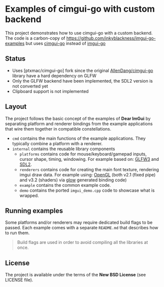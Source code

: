# Examples of cimgui-go with custom backend

This project demonstrates how to use cimgui-go with a custom backend.
The code is a carbon-copy of https://github.com/inkyblackness/imgui-go-examples 
but uses [cimgui-go](https://github.com/ptxmac/cimgui-go) instead of [imgui-go](https://github.com/inkyblackness/imgui-go)

## Status

* Uses [ptxmac/cimgui-go] fork since the original [AllenDang/cimgui-go](https://github.com/AllenDang/cimgui-go) library have a hard dependency on GLFW
* Only the GLFW backend have been implemented, the SDL2 version is not converted yet
* Clipboard support is not implemented

## Layout
The project follows the basic concept of the examples of **Dear ImGui** by separating platform and renderer bindings from the example applications that wire them together in compatible constellations.

* `cmd` contains the main functions of the example applications. They typically combine a platform with a renderer.
* `internal` contains the reusable library components
  * `platforms` contains code for mouse/keyboard/gamepad inputs, cursor shape, timing, windowing. For example based on: [GLFW3](https://github.com/go-gl/glfw) and [SDL2](https://github.com/veandco/go-sdl2). 
  * `renderers` contains code for creating the main font texture, rendering imgui draw data. For example using: [OpenGL](https://github.com/go-gl) (both v2.1 (fixed pipe) and v3.2 (shaders) via [glow](https://github.com/go-gl/glow) generated binding code) 
  * `example` contains the common example code.
  * `demo` contains the ported `imgui_demo.cpp` code to showcase what is wrapped.

## Running examples

Some platforms and/or renderers may require dedicated build flags to be passed.
Each example comes with a separate `README.md` that describes how to run them.

> Build flags are used in order to avoid compiling all the libraries at once.

## License

The project is available under the terms of the **New BSD License** (see LICENSE file).
